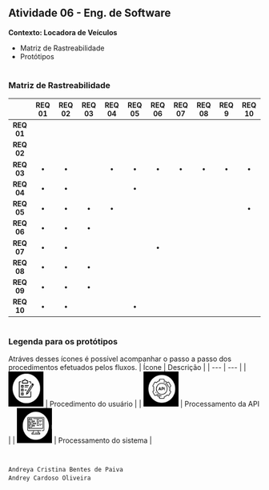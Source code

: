 ## Atividade 06 - Eng. de Software
**Contexto: Locadora de Veículos**
- Matriz de Rastreabilidade
- Protótipos
#
### Matriz de Rastreabilidade

|  | REQ 01 | REQ 02 | REQ 03 | REQ 04 | REQ 05 | REQ 06 |  REQ 07 | REQ 08 | REQ 9 | REQ 10 |
| :---: | :---: | :---: | :---: | :---: | :---: | :---: | :---: | :---: | :---: | :---: |
| **REQ 01** | | | | | | | | | | |
| **REQ 02** | | | | | | | | | | |
| **REQ 03** | • | • | | • | • | • | • | • | • | • |
| **REQ 04** | • | • | | | • | | | | | |
| **REQ 05** | • | • | • | • | | | | | | • |
| **REQ 06** | • | • | • | | | | | | | |
| **REQ 07** | • | • | | | | • | | | | |
| **REQ 08** | • | • | • | | | | | | | |
| **REQ 09** | • | • | • | | | | | | | |
| **REQ 10** | • | • | | | • | | | | | |

#
### Legenda para os protótipos 
Atráves desses ícones é possível acompanhar o passo a passo dos procedimentos efetuados pelos fluxos.
| Ícone | Descrição |
| ---      | ---       |
| <img src="./img-fluxos/legendas/usuario.png" width="70" height="70"> | Procedimento do usuário |
| <img src="./img-fluxos/legendas/api.png" width="70" height="70"> | Processamento da API |
| <img src="./img-fluxos/legendas/sistema.png" width="70" height="70"> | Processamento do sistema |




#
`Andreya Cristina Bentes de Paiva`
<br>
`Andrey Cardoso Oliveira`
